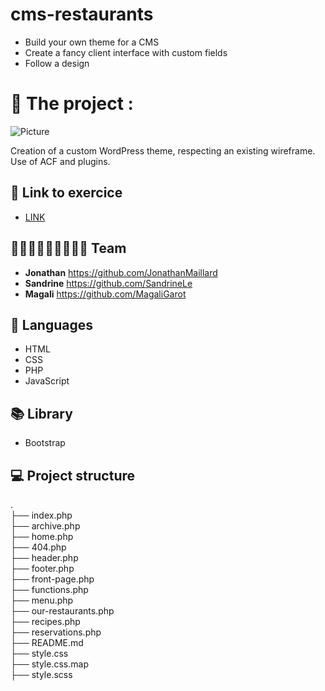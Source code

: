 # cms-restaurants

* Build your own theme for a CMS
* Create a fancy client interface with custom fields
* Follow a design 

# 🍔 The project :
![Picture]()

Creation of a custom WordPress theme, respecting an existing wireframe. Use of ACF and plugins.

## 🔗 Link to exercice
* [LINK](https://github.com/becodeorg/LIE-Hamilton-4.25/tree/master/01-main-course/03-the-mountain/02-cms-restaurant)


## 🧑🏼‍🎨👩🏻‍🎨👩🏼‍🎨 Team
* **Jonathan**  https://github.com/JonathanMaillard
* **Sandrine**  https://github.com/SandrineLe
* **Magali**    https://github.com/MagaliGarot


## 🔧 Languages 
* HTML
* CSS
* PHP
* JavaScript 

## 📚 Library
* Bootstrap

## 💻 Project structure
.</br>
├── index.php</br>
├── archive.php</br>
├── home.php</br>
├── 404.php</br>
├── header.php</br>
├── footer.php</br>
├── front-page.php</br>
├── functions.php</br>
├── menu.php</br>
├── our-restaurants.php</br>
├── recipes.php</br>
├── reservations.php</br>
├── README.md</br>
├── style.css</br>
├── style.css.map</br>
├── style.scss</br>
